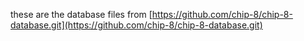 these are the database files from [https://github.com/chip-8/chip-8-database.git](https://github.com/chip-8/chip-8-database.git)
